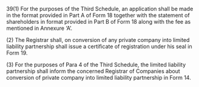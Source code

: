 39(1)	For the purposes of the Third Schedule, an application shall be made in the format provided in Part A of Form 18 together with the statement of shareholders in format provided in Part B of Form 18 along with the fee as mentioned in Annexure ‘A’.

(2)	The Registrar shall, on conversion of any private company into limited liability partnership shall issue a certificate of registration under his seal in Form 19.

(3)	For the purposes of Para 4 of the Third Schedule, the limited liability partnership shall inform the concerned Registrar of Companies about conversion of private company into limited liability partnership in Form 14.
